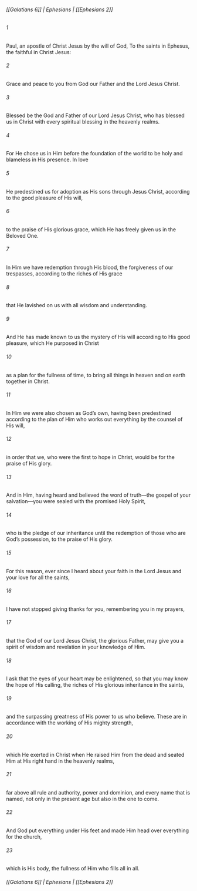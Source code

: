 ###### [[Galatians 6]] | Ephesians | [[Ephesians 2]]

###### 1
Paul, an apostle of Christ Jesus by the will of God, To the saints in Ephesus, the faithful in Christ Jesus:
###### 2
Grace and peace to you from God our Father and the Lord Jesus Christ.
###### 3
Blessed be the God and Father of our Lord Jesus Christ, who has blessed us in Christ with every spiritual blessing in the heavenly realms.
###### 4
For He chose us in Him before the foundation of the world to be holy and blameless in His presence. In love
###### 5
He predestined us for adoption as His sons through Jesus Christ, according to the good pleasure of His will,
###### 6
to the praise of His glorious grace, which He has freely given us in the Beloved One.
###### 7
In Him we have redemption through His blood, the forgiveness of our trespasses, according to the riches of His grace
###### 8
that He lavished on us with all wisdom and understanding.
###### 9
And He has made known to us the mystery of His will according to His good pleasure, which He purposed in Christ
###### 10
as a plan for the fullness of time, to bring all things in heaven and on earth together in Christ.
###### 11
In Him we were also chosen as God’s own, having been predestined according to the plan of Him who works out everything by the counsel of His will,
###### 12
in order that we, who were the first to hope in Christ, would be for the praise of His glory.
###### 13
And in Him, having heard and believed the word of truth—the gospel of your salvation—you were sealed with the promised Holy Spirit,
###### 14
who is the pledge of our inheritance until the redemption of those who are God’s possession, to the praise of His glory.
###### 15
For this reason, ever since I heard about your faith in the Lord Jesus and your love for all the saints,
###### 16
I have not stopped giving thanks for you, remembering you in my prayers,
###### 17
that the God of our Lord Jesus Christ, the glorious Father, may give you a spirit of wisdom and revelation in your knowledge of Him.
###### 18
I ask that the eyes of your heart may be enlightened, so that you may know the hope of His calling, the riches of His glorious inheritance in the saints,
###### 19
and the surpassing greatness of His power to us who believe. These are in accordance with the working of His mighty strength,
###### 20
which He exerted in Christ when He raised Him from the dead and seated Him at His right hand in the heavenly realms,
###### 21
far above all rule and authority, power and dominion, and every name that is named, not only in the present age but also in the one to come.
###### 22
And God put everything under His feet and made Him head over everything for the church,
###### 23
which is His body, the fullness of Him who fills all in all.

###### [[Galatians 6]] | Ephesians | [[Ephesians 2]]
